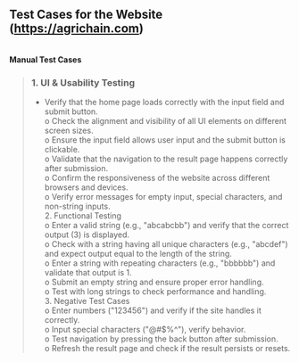 ## Test Cases for the Website (https://agrichain.com)
**<br>Manual Test Cases**
> ### 1.	UI & Usability Testing
> - Verify that the home page loads correctly with the input field and submit button.
<br>o	Check the alignment and visibility of all UI elements on different screen sizes.
<br>o	Ensure the input field allows user input and the submit button is clickable.
<br>o	Validate that the navigation to the result page happens correctly after submission.
<br>o	Confirm the responsiveness of the website across different browsers and devices.
<br>o	Verify error messages for empty input, special characters, and non-string inputs.
<br>2.	Functional Testing
<br>o	Enter a valid string (e.g., "abcabcbb") and verify that the correct output (3) is displayed.
<br>o	Check with a string having all unique characters (e.g., "abcdef") and expect output equal to the length of the string.
<br>o	Enter a string with repeating characters (e.g., "bbbbbb") and validate that output is 1.
<br>o	Submit an empty string and ensure proper error handling.
<br>o	Test with long strings to check performance and handling.
<br>3.	Negative Test Cases
<br>o	Enter numbers ("123456") and verify if the site handles it correctly.
<br>o	Input special characters ("@#$%^"), verify behavior.
<br>o	Test navigation by pressing the back button after submission.
<br>o	Refresh the result page and check if the result persists or resets.

